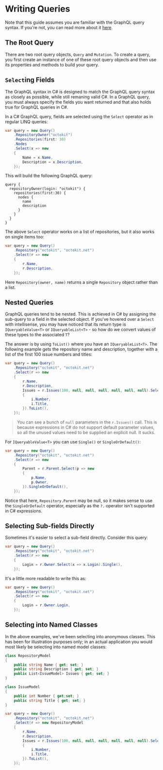 # Writing Queries

Note that this guide assumes you are familiar with the  GraphQL query syntax. If you're not,
you can read more about it [here](https://graphql.org/learn/).

## The Root Query

There are two root query objects, `Query` and `Mutation`. To create a query, you first create
an instance of one of these root query objects and then use its properties and methods to build
your query.

## `Select`ing Fields

The GraphQL syntax in C# is designed to match the GraphQL query syntax as closely as possible,
while still remaning valid C#. In a GraphQL query, you must always specify the fields you want
returned and that also holds true for GraphQL queries in C#.

In a C# GraphQL query, fields are selected using the `Select` operator as in regular LINQ
queries:

```csharp
var query = new Query()
    .RepositoryOwner("octokit")
    .Repositories(first: 30)
    .Nodes
    .Select(x => new
    {
        Name = x.Name,
        Description = x.Description,
    });
```

This will build the following GraphQL query:

```
query { 
  repositoryOwner(login: "octokit") {
    repositories(first:30) {
      nodes {
        name
        description
      }
    }
  }
}
```

The above `Select` operator works on a list of repositories, but it also works on single items too:

```csharp
var query = new Query()
    .Repository("octokit", "octokit.net")
    .Select(r => new
    {
        r.Name,
        r.Description,
    });
```

Here `Repository(owner, name)` returns a single `Repository` object rather than a list.

## Nested Queries

GraphQL queries tend to be nested. This is achieved in C# by assigning the sub-query to a field in
the selected object. If you've hovered over a `Select` with intellisense, you may have noticed that
its return type is `IQueryableValue<T>` or `IQueryableList<T>` - so how do we convert values of these
types to the associated `T`?

The answer is by using `ToList()` where you have an `IQueryableList<T>`. The following example gets
the repository name and description, together with a list of the first 100 issue numbers and titles:

```csharp
var query = new Query()
    .Repository("octokit", "octokit.net")
    .Select(r => new
    {
        r.Name,
        r.Description,
        Issues = r.Issues(100, null, null, null, null, null, null).Select(i => new
        {
            i.Number,
            i.Title,
        }).ToList(),
    });
```

> You can see a bunch of `null` parameters in the `r.Issues()` call. This is because expressions in
  C# do not support default parameter values, so all the unused values need to be supplied an explicit
  null. It sucks.

For `IQueryableValue<T>` you can use `Single()` or `SingleOrDefault()`:

```csharp
var query = new Query()
    .Repository("octokit", "octokit.net")
    .Select(r => new
    {
        Parent = r.Parent.Select(p => new
        {
            p.Name,
            p.Owner,
        }).SingleOrDefault(),
    });
```

Notice that here, `Repository.Parent` may be null, so it makes sense to use the `SingleOrDefault`
operator, especially as the `?.` operator isn't supported in C# expressions.

## Selecting Sub-fields Directly

Sometimes it's easier to select a sub-field directly. Consider this query:

```csharp
var query = new Query()
    .Repository("octokit", "octokit.net")
    .Select(r => new
    {
        Login = r.Owner.Select(x => x.Login).Single(),
    });
```

It's a little more readable to write this as:

```csharp
var query = new Query()
    .Repository("octokit", "octokit.net")
    .Select(r => new
    {
        Login = r.Owner.Login,
    });
```

## Selecting into Named Classes

In the above examples, we've been selecting into anonymous classes. This has been for illustration
purposes only; in an actual application you would most likely be selecting into named model classes:

```csharp
class RepositoryModel
{
    public string Name { get; set; }
    public string Description { get; set; }
    public List<IssueModel> Issues { get; set; }
}

class IssueModel
{
    public int Number { get;set; }
    public string Title { get; set; }
}

var query = new Query()
    .Repository("octokit", "octokit.net")
    .Select(r => new RepositoryModel
    {
        r.Name,
        r.Description,
        Issues = r.Issues(100, null, null, null, null, null, null).Select(i => new IssueModel
        {
            i.Number,
            i.Title,
        }).ToList(),
    });
```
